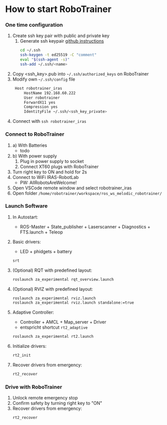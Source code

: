 # How to start RoboTrainer

### One time configuration
1. Create ssh key pair with public and private key
   1. Generate ssh keypair [github instructions](https://docs.github.com/en/authentication/connecting-to-github-with-ssh/generating-a-new-ssh-key-and-adding-it-to-the-ssh-agent) 
      ```bash
      cd ~/.ssh
      ssh-keygen -t ed25519 -C "comment"
      eval "$(ssh-agent -s)"
      ssh-add ~/.ssh/<name>
      ```
2. Copy <ssh_key>.pub into `~/.ssh/authorized_keys` on RoboTrainer
3. Modify own `~/.ssh/config` file
   ```bash
    Host robotrainer_iras
        HostName 192.168.60.222
        User robotrainer
        ForwardX11 yes
        Compression yes
        IdentityFile ~/.ssh/<ssh_key_private>
    ```
4. Connect with `ssh robotrainer_iras`

### Connect to RoboTrainer
1. a) With Batteries
   - todo
2. b) With power supply
   1. Plug in power supply to socket
   2. Connect XT60 plugs with RoboTrainer
3. Turn right key to ON and hold for 2s
4. Connect to WiFi IRAS-RobotLab
   - PW: AllRobotsAreWelcome!
5. Open VSCode remote window and select robotrainer_iras
6. Open folder `/home/robotrainer/workspace/ros_ws_melodic_robotrainer/`

### Launch Software

1. In Autostart:
   - ROS-Master + State_publisher + Laserscanner + Diagnostics + FTS.launch + Teleop

2. Basic drivers:
   - LED + phidgets + battery
   ```bash
   srt
   ``` 
3. (Optional) RQT with predefined layout:
   ```bash
   roslaunch za_experimental rqt_overview.launch
   ``` 
4. (Optional) RVIZ with predefined layout:
   ```bash
   roslaunch za_experimental rviz.launch
   roslaunch za_experimental rviz.launch standalone:=true
   ``` 
5. Adaptive Controller:
   - Controller + AMCL + Map_server + Driver
   - entspricht shortcut `rt2_adaptive`
   ```bash
   roslaunch za_experimental rt2.launch
   ``` 

6. Initialize drivers:
   ```bash
   rt2_init
   ```

7. Recover drivers from emergency:
   ```bash
   rt2_recover
   ```

### Drive with RoboTrainer
1. Unlock remote emergency stop
2. Confirm safety by turning right key to "ON"
3. Recover drivers from emergency:
   ```bash
   rt2_recover
   ```
